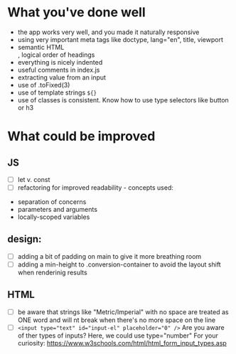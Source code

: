# What you've done well

- the app works very well, and you made it naturally responsive
- using very important meta tags like doctype, lang="en", title, viewport
- semantic HTML <main> <section>, logical order of headings
- everything is nicely indented
- useful comments in index.js
- extracting value from an input
- use of .toFixed(3)
- use of template strings `${}`
- use of classes is consistent. Know how to use type selectors like button or h3

# What could be improved

## JS

- [ ] let v. const
- [ ] refactoring for improved readability - concepts used:

- separation of concerns
- parameters and arguments
- locally-scoped variables

## design:

- [ ] adding a bit of padding on main to give it more breathing room
- [ ] adding a min-height to .conversion-container to avoid the layout shift when renderinig results

## HTML

- [ ] be aware that strings like "Metric/Imperial" with no space are treated as ONE word and will nt break when there's no more space on the line
- [ ] `<input
                type="text"
                id="input-el"
                placeholder="0" />`
      Are you aware of ther types of inputs? Here, we could use type="number"
      For your curiosity: https://www.w3schools.com/html/html_form_input_types.asp
